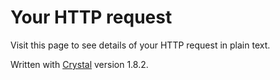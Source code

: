 # Your HTTP request

Visit this page to see details of your HTTP request in plain text.

Written with [Crystal](https://crystal-lang.org/) version 1.8.2.
